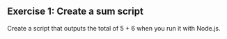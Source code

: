 ## Exercise 1: Create a sum script

Create a script that outputs the total of 5 + 6 when you run it with Node.js.
